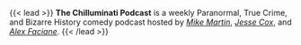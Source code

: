 ---
---
{{< lead >}}
**The Chilluminati Podcast** is a weekly Paranormal, True Crime, and Bizarre History comedy podcast hosted by [*Mike Martin*](#mike-martin), [*Jesse Cox*](#jesse-cox), and [*Alex Faciane*](#alex-faciane).
{{< /lead >}}
